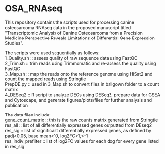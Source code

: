 # OSA_RNAseq
This repository contains the scripts used for processing canine osteosarcoma RNAseq data in the proposed manuscript titled "Transcriptomic Analysis of Canine Osteosarcoma from a Precision Medicine Perspective Reveals Limitations of Differential Gene Expression Studies".

The scripts were used sequentially as follows:  
1_Quality.sh :: assess quality of raw sequence data using FastQC  
2_Trim.sh :: trim reads using Trimmomatic and re-assess the quality using FastQC  
3_Map.sh :: map the reads onto the reference genome using HiSat2 and count the mapped reads using Stringtie   
PrepDE.py :: used in 3_Map.sh to convert files in ballgown folder to a count matrix     
4_DESeq2 :: R script to analyze DEGs using DESeq2, prepare data for GSEA and Cytoscape, and generate figures/plots/files for further analysis and publication

The data files include:  
gene_count_matrix :: this is the raw counts matrix generated from Stringtie    
res_all :: list of all differentially expressed genes outputted from DEseq2    
res_sig :: list of significant differentially expressed genes, as defined by padj<0.05, base mean<10, log2FC>1,<-1    
res_indiv_prefilter :: list of log2FC values for each dog for every gene listed in res_sig     
